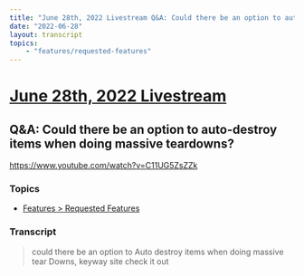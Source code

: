 ```yaml
---
title: "June 28th, 2022 Livestream Q&A: Could there be an option to auto-destroy items when doing massive teardowns?"
date: "2022-06-28"
layout: transcript
topics:
    - "features/requested-features"
---
```

# [June 28th, 2022 Livestream](../2022-06-28.md)
## Q&A: Could there be an option to auto-destroy items when doing massive teardowns?
https://www.youtube.com/watch?v=C11UG5ZsZZk

### Topics
* [Features > Requested Features](../topics/features/requested-features.md)

### Transcript

> could there be an option to Auto destroy items when doing massive tear Downs, keyway site check it out
